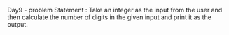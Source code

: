 Day9 - problem Statement : Take an integer as the input from the user and then calculate the number of digits in the given input and print it as the output.
